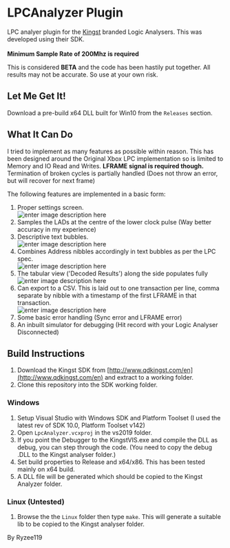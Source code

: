 # LPCAnalyzer Plugin

LPC analyer plugin for the [Kingst](http://www.qdkingst.com/en) branded Logic Analysers. This was developed using their SDK. <br/>  <br/> **Minimum Sample Rate of 200Mhz is required**

This is considered **BETA** and the code has been hastily put together. All results may not be accurate. So use at your own risk.


## Let Me Get It!
Download a pre-build x64 DLL built for Win10 from the `Releases` section.

## What It Can Do
I tried to implement as many features as possible within reason. This has been designed around the Original Xbox LPC implementation so is limited to Memory and IO Read and Writes. **LFRAME signal is required though.**  
Termination of broken cycles is partially handled (Does not throw an error, but will recover for next frame)

The following features are implemented in a basic form:
1. Proper settings screen. <br/> ![enter image description here](https://i.imgur.com/trqbbkM.png)
2. Samples the LADs at the centre of the lower clock pulse (Way better accuracy in my experience) 
3. Descriptive text bubbles. <br/> ![enter image description here](https://i.imgur.com/b7Cvm7T.png)
4. Combines Address nibbles accordingly in text bubbles as per the LPC spec. <br/> ![enter image description here](https://i.imgur.com/eiPMQBT.png)
5. The tabular view ('Decoded Results') along the side populates fully <br/>  ![enter image description here](https://i.imgur.com/r9bEIv7.png)
6. Can export to a CSV. This is laid out to one transaction per line, comma separate by nibble with a timestamp of the first LFRAME in that transaction.  <br/> ![enter image description here](https://i.imgur.com/G2VxiTD.png)
7. Some basic error handling (Sync error and LFRAME error)
8. An inbuilt simulator for debugging (Hit record with your Logic Analyser Disconnected)


## Build Instructions
1. Download the Kingst SDK from [http://www.qdkingst.com/en](http://www.qdkingst.com/en) and extract to a working folder.
2. Clone this repository into the SDK working folder.

### Windows
1. Setup Visual Studio with Windows SDK and Platform Toolset (I used the latest rev of SDK 10.0, Platform Toolset v142)
2. Open `LpcAnalyzer.vcxproj` in the vs2019 folder.
3. If you point the Debugger to the KingstVIS.exe and compile the DLL as debug, you can step through the code. (You need to copy the debug .DLL to the Kingst analyser folder.)
4. Set build properties to Release and x64/x86. This has been tested mainly on x64 build.
5. A DLL file will be generated which should be copied to the Kingst Analyzer folder.

### Linux (Untested)
1. Browse the the `Linux` folder then type `make`. This will generate a suitable lib to be copied to the Kingst analyser folder.

By Ryzee119

